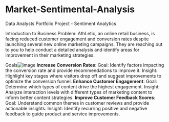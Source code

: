# Market-Sentimental-Analysis
Data Analysts Portfolio Project - Sentiment Analytics

Introduction to Business Problem: 
AthLetic, an online retail business, is facing reduced customer engagement and conversion rates despite launching several new online marketing campaigns. They are reaching out to you to help conduct a detailed analysis and identify areas for improvement in their marketing strategies.

Goals![image](https://github.com/user-attachments/assets/f46b9cf3-e69a-4b15-adf8-d88cb5cf4df5)
**Increase Conversion Rates**:
Goal: Identify factors impacting the conversion rate and provide recommendations to improve it.
Insight: Highlight key stages where visitors drop off and suggest improvements to optimize the conversion funnel.
**Enhance Customer Engagement**:
Goal: Determine which types of content drive the highest engagement. 
Insight: Analyze interaction levels with different types of marketing content to inform better content strategies.
**Improve Customer Feedback Scores**:
Goal: Understand common themes in customer reviews and provide actionable insights.
Insight: Identify recurring positive and negative feedback to guide product and service improvements.



